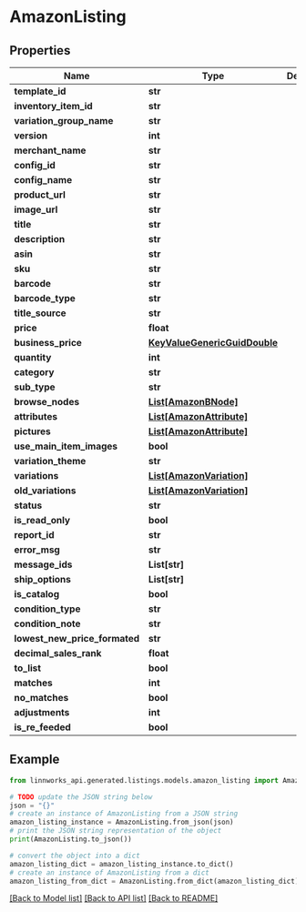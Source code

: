 # AmazonListing


## Properties

Name | Type | Description | Notes
------------ | ------------- | ------------- | -------------
**template_id** | **str** |  | [optional] 
**inventory_item_id** | **str** |  | [optional] 
**variation_group_name** | **str** |  | [optional] 
**version** | **int** |  | [optional] 
**merchant_name** | **str** |  | [optional] 
**config_id** | **str** |  | [optional] 
**config_name** | **str** |  | [optional] 
**product_url** | **str** |  | [optional] 
**image_url** | **str** |  | [optional] 
**title** | **str** |  | [optional] 
**description** | **str** |  | [optional] 
**asin** | **str** |  | [optional] 
**sku** | **str** |  | [optional] 
**barcode** | **str** |  | [optional] 
**barcode_type** | **str** |  | [optional] 
**title_source** | **str** |  | [optional] 
**price** | **float** |  | [optional] 
**business_price** | [**KeyValueGenericGuidDouble**](KeyValueGenericGuidDouble.md) |  | [optional] 
**quantity** | **int** |  | [optional] 
**category** | **str** |  | [optional] 
**sub_type** | **str** |  | [optional] 
**browse_nodes** | [**List[AmazonBNode]**](AmazonBNode.md) |  | [optional] 
**attributes** | [**List[AmazonAttribute]**](AmazonAttribute.md) |  | [optional] 
**pictures** | [**List[AmazonAttribute]**](AmazonAttribute.md) |  | [optional] 
**use_main_item_images** | **bool** |  | [optional] 
**variation_theme** | **str** |  | [optional] 
**variations** | [**List[AmazonVariation]**](AmazonVariation.md) |  | [optional] 
**old_variations** | [**List[AmazonVariation]**](AmazonVariation.md) |  | [optional] 
**status** | **str** |  | [optional] 
**is_read_only** | **bool** |  | [optional] 
**report_id** | **str** |  | [optional] 
**error_msg** | **str** |  | [optional] 
**message_ids** | **List[str]** |  | [optional] 
**ship_options** | **List[str]** |  | [optional] 
**is_catalog** | **bool** |  | [optional] 
**condition_type** | **str** |  | [optional] 
**condition_note** | **str** |  | [optional] 
**lowest_new_price_formated** | **str** |  | [optional] 
**decimal_sales_rank** | **float** |  | [optional] 
**to_list** | **bool** |  | [optional] 
**matches** | **int** |  | [optional] 
**no_matches** | **bool** |  | [optional] 
**adjustments** | **int** |  | [optional] 
**is_re_feeded** | **bool** |  | [optional] 

## Example

```python
from linnworks_api.generated.listings.models.amazon_listing import AmazonListing

# TODO update the JSON string below
json = "{}"
# create an instance of AmazonListing from a JSON string
amazon_listing_instance = AmazonListing.from_json(json)
# print the JSON string representation of the object
print(AmazonListing.to_json())

# convert the object into a dict
amazon_listing_dict = amazon_listing_instance.to_dict()
# create an instance of AmazonListing from a dict
amazon_listing_from_dict = AmazonListing.from_dict(amazon_listing_dict)
```
[[Back to Model list]](../README.md#documentation-for-models) [[Back to API list]](../README.md#documentation-for-api-endpoints) [[Back to README]](../README.md)


